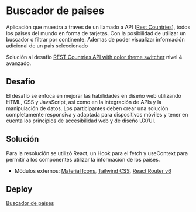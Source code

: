 # Buscador de paises

Aplicación que muestra a traves de un llamado a API ([Rest Countries](https://restcountries.com/)), todos los paises del mundo en forma de tarjetas. Con la posibilidad de utilizar un buscador o filtrar por continente. Ademas de poder visualizar información adicional de un pais seleccionado

Solución al desafio [REST Countries API with color theme switcher](https://www.frontendmentor.io/challenges/rest-countries-api-with-color-theme-switcher-5cacc469fec04111f7b848ca) nivel 4 avanzado.


## Desafio

El desafío se enfoca en mejorar las habilidades en diseño web utilizando HTML, CSS y JavaScript, así como en la integración de APIs y la manipulación de datos. Los participantes deben crear una solución completamente responsiva y adaptada para dispositivos móviles y tener en cuenta los principios de accesibilidad web y de diseño UX/UI.

## Solución

Para la resolución se utilizó React, un Hook para el fetch y useContext para permitir a los componentes utilizar la información de los paises. 
- Módulos externos: [Material Icons](https://mui.com/material-ui/material-icons/), [Tailwind CSS](https://tailwindcss.com/), [React Router v6](https://reactrouter.com/en/main) 

## Deploy
[Buscador de paises](https://mellow-horse-c0aa96.netlify.app/)
